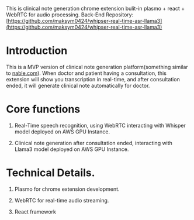 This is clinical note generation chrome extension bulit-in plasmo + react + WebRTC for audio processing.
Back-End Repository: [https://github.com/maksym0424/whipser-real-time-asr-llama3](https://github.com/maksym0424/whipser-real-time-asr-llama3)

# Introduction
This is a MVP version of clinical note generation platform(something similar to [nable.com](https://www.nabla.com/)).
When doctor and patient having a consultation, this extension will show you transcription in real-time, and after consultation ended, it will generate clinical note automatically for doctor.

# Core functions

1. Real-Time speech recognition, using WebRTC interacting with Whisper model deployed on AWS GPU Instance.
   
2. Clinical note generation after consultation ended, interacting with Llama3 model deployed on AWS GPU Instance.

# Technical Details.

1. Plasmo for chrome extension development.

2. WebRTC for real-time audio streaming.

3. React framework
